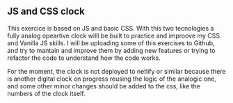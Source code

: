 ## JS and CSS clock

This exercice is based on JS and basic CSS. With this two tecnologies a fully analog opeartive clock willl be built to practice and improove my CSS and Vanilla JS skills. I will be uploading some of this exercises to Github, and try to mantain and improve them by adding new features or trying to refactor the code to understand how the code works.

For the moment, the clock is not deployed to netlify or similar because there is another digital clock on progress reusing the logic of the analogic one, and some other minor changes should be added to the css, like the numbers of the clock itself. 
